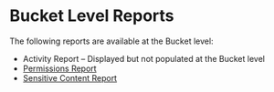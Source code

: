 # Bucket Level Reports

The following reports are available at the Bucket level:

- Activity Report – Displayed but not populated at the Bucket level
- [Permissions Report](/docs/accessinformationcenter/11.6/access/informationcenter/resourceaudit/aws/bucket/permissions.md)
- [Sensitive Content Report](/docs/accessinformationcenter/11.6/access/informationcenter/resourceaudit/aws/bucket/sensitivecontent.md)
